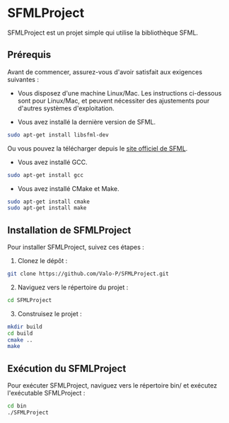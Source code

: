 # SFMLProject

SFMLProject est un projet simple qui utilise la bibliothèque SFML.

## Prérequis

Avant de commencer, assurez-vous d'avoir satisfait aux exigences suivantes :

* Vous disposez d'une machine Linux/Mac. Les instructions ci-dessous sont pour Linux/Mac, et peuvent nécessiter des ajustements pour d'autres systèmes d'exploitation.

* Vous avez installé la dernière version de SFML. 

```bash
sudo apt-get install libsfml-dev
```

Ou vous pouvez la télécharger depuis le [site officiel de SFML](https://www.sfml-dev.org/download.php).

* Vous avez installé GCC.

```bash
sudo apt-get install gcc
```

* Vous avez installé CMake et Make.

```bash
sudo apt-get install cmake
sudo apt-get install make
```

## Installation de SFMLProject

Pour installer SFMLProject, suivez ces étapes :

1. Clonez le dépôt :

```bash
git clone https://github.com/Valo-P/SFMLProject.git
```

2. Naviguez vers le répertoire du projet :

```bash
cd SFMLProject
```

3. Construisez le projet :

```bash
mkdir build
cd build
cmake ..
make
```

## Exécution du SFMLProject

Pour exécuter SFMLProject, naviguez vers le répertoire bin/ et exécutez l'exécutable SFMLProject :

```bash
cd bin
./SFMLProject
```
